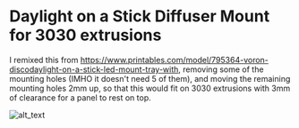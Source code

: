 # Daylight on a Stick Diffuser Mount for 3030 extrusions

I remixed this from https://www.printables.com/model/795364-voron-discodaylight-on-a-stick-led-mount-tray-with, removing some of the mounting holes (IMHO it doesn't need 5 of them), and moving the remaining mounting holes 2mm up, so that this would fit on 3030 extrusions with 3mm of clearance for a panel to rest on top.

![alt_text](https://github.com/TheVoronModder/InertiaCube/blob/main/Mods/Steph/Daylight%20on%20a%20Stick%20Diffuser%20Mount/images/Daylight%20on%20a%20Stick%20Diffuser%20Mount.jpg)
